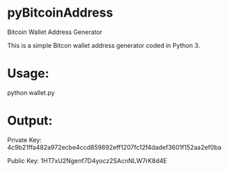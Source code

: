 # pyBitcoinAddress
Bitcoin Wallet Address Generator

This is a simple Bitcon wallet address generator coded in Python 3.

# Usage:
python wallet.py

# Output:
Private Key: 4c9b21ffa482a972ecbe4ccd859892eff1207fc12f4dadef3601f152aa2ef0ba

Public Key: 1HT7xU2Ngenf7D4yocz2SAcnNLW7rK8d4E
